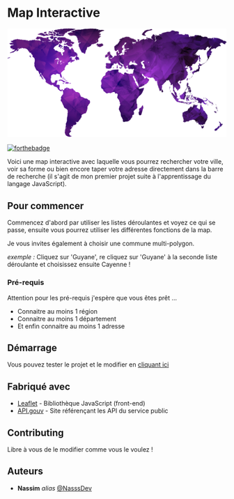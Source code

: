 # Map Interactive

![world](/Image/purpleWorld.png)

[![forthebadge](http://forthebadge.com/images/badges/made-with-javascript.svg)](http://forthebadge.com)  

Voici une map interactive avec laquelle vous pourrez rechercher votre ville, voir sa forme ou bien encore taper votre adresse directement dans la barre de recherche (il s'agit de mon premier projet suite à l'apprentissage du langage JavaScript).
## Pour commencer

Commencez d'abord par utiliser les listes déroulantes et voyez ce qui se passe, ensuite vous pourrez utiliser les différentes fonctions de la map.

Je vous invites également à choisir une commune multi-polygon. 

_exemple :_ Cliquez sur 'Guyane', re cliquez sur 'Guyane' à la seconde liste déroulante et choisissez ensuite Cayenne !
### Pré-requis

Attention pour les pré-requis j'espère que vous êtes prêt ...

- Connaitre au moins 1 région
- Connaitre au moins 1 département
- Et enfin connaitre au moins 1 adresse


## Démarrage

Vous pouvez tester le projet et le modifier en [cliquant ici](https://githubbox.com/NasssDev/Map-interactive-Leaflet-)
## Fabriqué avec



* [Leaflet](https://leafletjs.com/) - Bibliothèque JavaScript (front-end)
* [API.gouv](https://geo.api.gouv.fr/) - Site référençant les API du service public

## Contributing

Libre à vous de le modifier comme vous le voulez !


## Auteurs
* **Nassim** _alias_ [@NasssDev](https://github.com/NasssDev/Map-interactive-Leaflet-)

